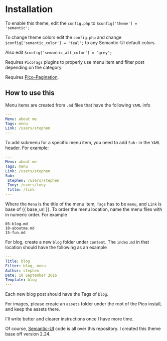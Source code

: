 # Installation

To enable this theme, edit the `config.php` to `$config['theme'] = 'semantic';`

To change theme colors edit the `config.php` and change `$config['semantic_color'] = 'teal';` to any Semantic-UI default colors.

Also edit `$config['semantic_alt_color'] = 'grey';`

Requires `PicoTags` plugins to properly use menu item and filter post depending on the category.

Requires [Pico-Pagination](https://github.com/rewdy/Pico-Pagination). 

## How to use this

Menu items are created from `.md` files that have the following `YAML` info

````yaml
--- 
Menu: about me 
Tags: menu
Link: /users/stephen 
---
````

To add submenu for a specific menu item, you need to add `Sub:` in the `YAML` header. For example:
````yaml
--- 
Menu: about me 
Tags: menu
Link: /users/stephen 
Sub:
 Stephen: /users/stephen
 Tony: /users/tony
 Title: /link
---
````

Where the `Menu` is the title of the menu item, `Tags` has to be `menu`, and `Link` is base of {{ base_url }}. To order the menu location, name the menu files with in numeric order. For example 

````
05-blog.md
10-aboutme.md
15-fun.md
````

For blog, create a new `blog` folder under `content`. The `index.md` in that location should have the following as an example

````yaml
---
Title: blog
Filter: blog, menu
Author: stephen
Date: 10 September 2016
Template: blog
---
````

Each new blog post should have the Tags of `blog`. 

For images, please create an `assets` folder under the root of the Pico install, and keep the assets there. 

I'll write better and clearer instructions once I have more time. 

Of course, [Semantic-UI](https://github.com/Semantic-Org/Semantic-UI) code is all over this repository. I created this theme base off version 2.24. 
